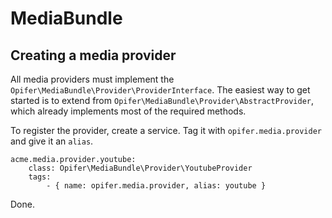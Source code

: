 MediaBundle
===========

Creating a media provider
-------------------------

All media providers must implement the `Opifer\MediaBundle\Provider\ProviderInterface`.
The easiest way to get started is to extend from `Opifer\MediaBundle\Provider\AbstractProvider`,
which already implements most of the required methods.

To register the provider, create a service. Tag it with `opifer.media.provider` and give it an `alias`.

    acme.media.provider.youtube:
        class: Opifer\MediaBundle\Provider\YoutubeProvider
        tags:
            - { name: opifer.media.provider, alias: youtube }

Done.
